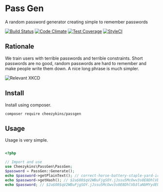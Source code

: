 # Pass Gen
A random password generator creating simple to remember passwords

[![Build Status](https://travis-ci.org/Cheezykins/PassGen.svg?branch=master)](https://travis-ci.org/Cheezykins/PassGen)
[![Code Climate](https://codeclimate.com/github/Cheezykins/PassGen/badges/gpa.svg)](https://codeclimate.com/github/Cheezykins/PassGen)
[![Test Coverage](https://codeclimate.com/github/Cheezykins/PassGen/badges/coverage.svg)](https://codeclimate.com/github/Cheezykins/PassGen/coverage)
[![StyleCI](https://styleci.io/repos/64023504/shield)](https://styleci.io/repos/64023504)

## Rationale

We train users with terrible passwords and terrible constraints. Short passwords are no good, random passwords are hard to remember and make people write them down. A nice long phrase is much simpler.

![Relevant XKCD](http://imgs.xkcd.com/comics/password_strength.png)

## Install

Install using composer.

```
composer require cheezykins/passgen
```

## Usage

Usage is very simple.

```php

<?php

// Import and use
use Cheezykins\PassGen\PassGen;
$password = PassGen::Generate();
echo $password->getPlainText(); // correct-horse-battery-staple-yard-iron
echo $password->getHash(); // $2a$08$qV2WBuFjgSOY.jJssu5McOwv3s0E8DhlVb3laNbMYydEUseZhDp0i
echo $password; // $2a$08$qV2WBuFjgSOY.jJssu5McOwv3s0E8DhlVb3laNbMYydEUseZhDp0i
```
